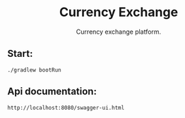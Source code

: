 
<div align=center>
  <h1>Currency Exchange</h1>
  <p>Currency exchange platform.</p>
</div>

## Start:

    ./gradlew bootRun

## Api documentation:

    http://localhost:8080/swagger-ui.html